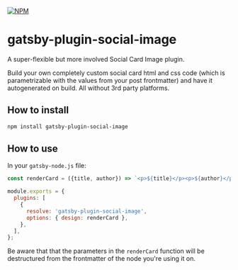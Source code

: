 [![NPM](https://nodei.co/npm/gatsby-plugin-social-image.png)](https://npmjs.org/package/gatsby-plugin-social-image)

# gatsby-plugin-social-image

A super-flexible but more involved Social Card Image plugin.

Build your own completely custom social card html and css code (which is parametrizable with the values from your post frontmatter) and have it autogenerated on build. All without 3rd party platforms.

## How to install

```bash
npm install gatsby-plugin-social-image
```

## How to use

In your `gatsby-node.js` file: 
```jsx
const renderCard = ({title, author}) => `<p>${title}</p><p>${author}</p>`

module.exports = {
  plugins: [
    {
      resolve: 'gatsby-plugin-social-image',
      options: { design: renderCard },
    },
  ],
};
```

Be aware that that the parameters in the `renderCard` function will be destructured from the frontmatter of the node you're using it on.
